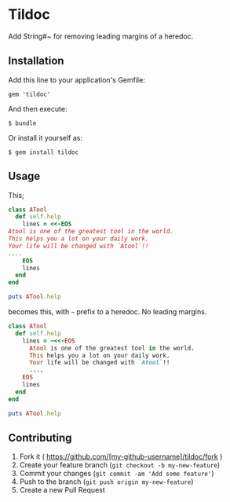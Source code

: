 # Tildoc

Add String#~ for removing leading margins of a heredoc.

## Installation

Add this line to your application's Gemfile:

    gem 'tildoc'

And then execute:

    $ bundle

Or install it yourself as:

    $ gem install tildoc

## Usage

This;

```ruby
class ATool
  def self.help
    lines = <<-EOS
Atool is one of the greatest tool in the world.
This helps you a lot on your daily work.
Your life will be changed with `Atool`!!
....
    EOS
    lines
  end
end

puts ATool.help
```
becomes this, with `~` prefix to a heredoc.
No leading margins.

```ruby
class ATool
  def self.help
    lines = ~<<-EOS
      Atool is one of the greatest tool in the world.
      This helps you a lot on your daily work.
      Your life will be changed with `Atool`!!
      ....
    EOS
    lines
  end
end

puts ATool.help
```

## Contributing

1. Fork it ( https://github.com/[my-github-username]/tildoc/fork )
2. Create your feature branch (`git checkout -b my-new-feature`)
3. Commit your changes (`git commit -am 'Add some feature'`)
4. Push to the branch (`git push origin my-new-feature`)
5. Create a new Pull Request
